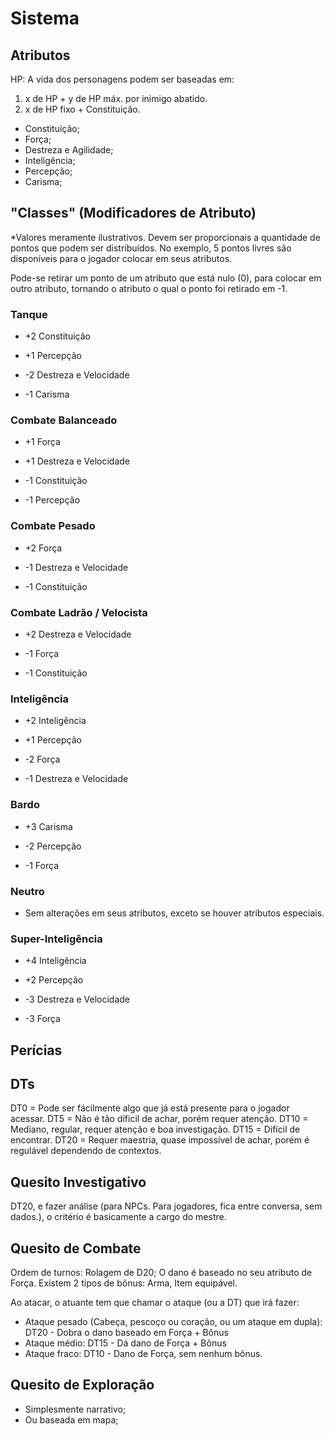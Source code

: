 # Sistema

## Atributos

HP:
A vida dos personagens podem ser baseadas em:

1. x de HP + y de HP máx. por inimigo abatido.
2. x de HP fixo + Constituição.

- Constituição;
- Força;
- Destreza e Agilidade;
- Inteligência;
- Percepção;
- Carisma;

## "Classes" (Modificadores de Atributo)

*Valores meramente ilustrativos. Devem ser proporcionais a quantidade de pontos que podem ser distribuídos. No exemplo, 5 pontos livres são disponíveis para o jogador colocar em seus atributos.

Pode-se retirar um ponto de um atributo que está nulo (0), para colocar em outro atributo, tornando o atributo o qual o ponto foi retirado em -1.

### Tanque

- +2 Constituição
- +1 Percepção

- -2 Destreza e Velocidade
- -1 Carisma

### Combate Balanceado

- +1 Força
- +1 Destreza e Velocidade

- -1 Constituição
- -1 Percepção

### Combate Pesado

- +2 Força

- -1 Destreza e Velocidade
- -1 Constituição

### Combate Ladrão / Velocista

- +2 Destreza e Velocidade

- -1 Força
- -1 Constituição

### Inteligência

- +2 Inteligência
- +1 Percepção

- -2 Força
- -1 Destreza e Velocidade

### Bardo

- +3 Carisma

- -2 Percepção
- -1 Força

### Neutro

- Sem alterações em seus atributos, exceto se houver atributos especiais.

### Super-Inteligência

- +4 Inteligência
- +2 Percepção

- -3 Destreza e Velocidade
- -3 Força

## Perícias

## DTs

DT0 = Pode ser fácilmente algo que já está presente para o jogador acessar.
DT5 = Não é tão díficil de achar, porém requer atenção.
DT10 = Mediano, regular, requer atenção e boa investigação.
DT15 = Difícil de encontrar.
DT20 = Requer maestria, quase impossível de achar, porém é regulável dependendo de contextos.

## Quesito Investigativo

DT20, e fazer análise (para NPCs. Para jogadores, fica entre conversa, sem dados.), o critério é basicamente a cargo do mestre.

## Quesito de Combate

Ordem de turnos: Rolagem de D20;
O dano é baseado no seu atributo de Força.
Existem 2 tipos de bônus: Arma, Item equipável.

Ao atacar, o atuante tem que chamar o ataque (ou a DT) que irá fazer:

- Ataque pesado (Cabeça, pescoço ou coração, ou um ataque em dupla): DT20 - Dobra o dano baseado em Força + Bônus
- Ataque médio: DT15 - Dá dano de Força + Bônus
- Ataque fraco: DT10 - Dano de Força, sem nenhum bônus.

## Quesito de Exploração

- Simplesmente narrativo;
- Ou baseada em mapa;
